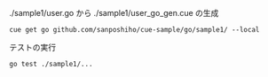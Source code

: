 ./sample1/user.go から ./sample1/user_go_gen.cue の生成

```shell
cue get go github.com/sanposhiho/cue-sample/go/sample1/ --local
```

テストの実行

```shell
go test ./sample1/...
```
